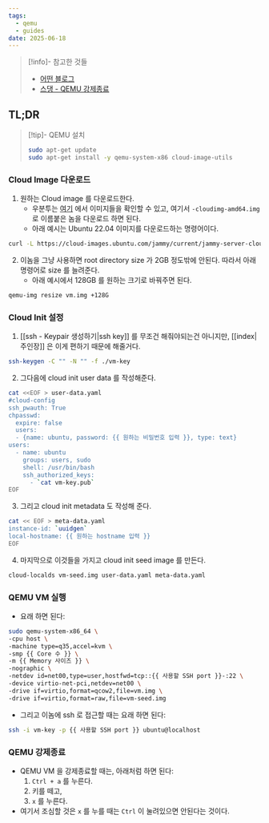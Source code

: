 ```yaml
---
tags:
  - qemu
  - guides
date: 2025-06-18
---
```

> [!info]- 참고한 것들
> - [어떤 블로그](https://stevescargall.com/blog/2024/12/a-step-by-step-guide-on-using-cloud-images-with-qemu-9-on-ubuntu-24.04/)
> - [스댕 - QEMU 강제종료](https://superuser.com/a/1211516)

## TL;DR

> [!tip]- QEMU 설치
> ```bash
> sudo apt-get update
> sudo apt-get install -y qemu-system-x86 cloud-image-utils
> ```

### Cloud Image 다운로드

1. 원하는 Cloud image 를 다운로드한다.
	- 우분투는 [여기](https://cloud-images.ubuntu.com/) 에서 이미지들을 확인할 수 있고, 여기서 `-cloudimg-amd64.img` 로 이름붙은 놈을 다운로드 하면 된다.
	- 아래 예시는 Ubuntu 22.04 이미지를 다운로드하는 명령어이다.

```bash
curl -L https://cloud-images.ubuntu.com/jammy/current/jammy-server-cloudimg-amd64.img -o vm.img
```

2. 이놈을 그냥 사용하면 root directory size 가 2GB 정도밖에 안된다. 따라서 아래 명령어로 size 를 늘려준다.
	- 아래 예시에서 128GB 를 원하는 크기로 바꿔주면 된다.

```bash
qemu-img resize vm.img +128G
```

### Cloud Init 설정

1. [[ssh - Keypair 생성하기|ssh key]] 를 무조건 해줘야되는건 아니지만, [[index|주인장]] 은 이게 편하기 때문에 해줄거다.

```bash
ssh-keygen -C "" -N "" -f ./vm-key
```

2. 그다음에 cloud init user data 를 작성해준다.

```bash
cat <<EOF > user-data.yaml
#cloud-config
ssh_pwauth: True
chpasswd:
  expire: false
  users:
  - {name: ubuntu, password: {{ 원하는 비밀번호 입력 }}, type: text}
users:
  - name: ubuntu
    groups: users, sudo
    shell: /usr/bin/bash
    ssh_authorized_keys:
      - `cat vm-key.pub`
EOF
```

3. 그리고 cloud init metadata 도 작성해 준다.

```bash
cat << EOF > meta-data.yaml
instance-id: `uuidgen`
local-hostname: {{ 원하는 hostname 입력 }}
EOF
```

4. 마지막으로 이것들을 가지고 cloud init seed image 를 만든다.

```bash
cloud-localds vm-seed.img user-data.yaml meta-data.yaml
```

### QEMU VM 실행

- 요래 하면 된다:

```bash
sudo qemu-system-x86_64 \
-cpu host \
-machine type=q35,accel=kvm \
-smp {{ Core 수 }} \
-m {{ Memory 사이즈 }} \
-nographic \
-netdev id=net00,type=user,hostfwd=tcp::{{ 사용할 SSH port }}-:22 \
-device virtio-net-pci,netdev=net00 \
-drive if=virtio,format=qcow2,file=vm.img \
-drive if=virtio,format=raw,file=vm-seed.img
```

- 그리고 이놈에 ssh 로 접근할 때는 요래 하면 된다:

```bash
ssh -i vm-key -p {{ 사용할 SSH port }} ubuntu@localhost
```

### QEMU 강제종료

- QEMU VM 을 강제종료할 때는, 아래처럼 하면 된다:
	1) `Ctrl + a` 를 누른다.
	2) 키를 떼고,
	3) `x` 를 누른다.
- 여기서 조심할 것은 `x` 를 누를 때는 `Ctrl` 이 눌려있으면 안된다는 것이다.